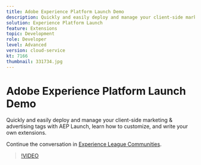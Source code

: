 ```yaml
---
title: Adobe Experience Platform Launch Demo
description: Quickly and easily deploy and manage your client-side marketing & advertising tags with AEP Launch, learn how to customize, and write your own extensions.
solution: Experience Platform Launch
feature: Extensions
topic: Development
role: Developer
level: Advanced
version: cloud-service
kt: 7166
thumbnail: 331734.jpg
---
```


# Adobe Experience Platform Launch Demo

Quickly and easily deploy and manage your client-side marketing & advertising tags with AEP Launch, learn how to customize, and write your own extensions.

Continue the conversation in <a href="http://adobe.ly/36Yd3v6">Experience League Communities</a>.

>[!VIDEO](https://video.tv.adobe.com/v/331734/?quality=12&learn=on&hidetitle=true)